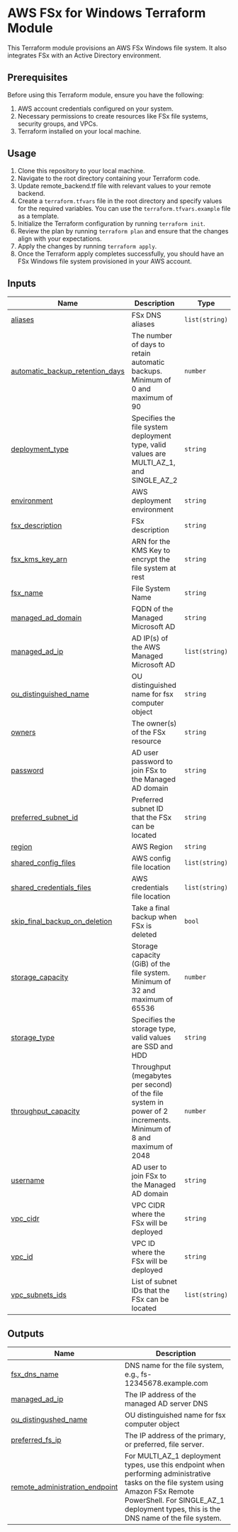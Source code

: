 <!-- BEGIN_TF_DOCS -->
# AWS FSx for Windows Terraform Module

This Terraform module provisions an AWS FSx Windows file system. It also integrates FSx with an Active Directory environment.

## Prerequisites

Before using this Terraform module, ensure you have the following:

1. AWS account credentials configured on your system.
2. Necessary permissions to create resources like FSx file systems, security groups, and VPCs.
3. Terraform installed on your local machine.

## Usage

1. Clone this repository to your local machine.
2. Navigate to the root directory containing your Terraform code.
3. Update remote_backend.tf file with relevant values to your remote backend.
4. Create a `terraform.tfvars` file in the root directory and specify values for the required variables. You can use the `terraform.tfvars.example` file as a template.
5. Initialize the Terraform configuration by running `terraform init`.
6. Review the plan by running `terraform plan` and ensure that the changes align with your expectations.
7. Apply the changes by running `terraform apply`.
8. Once the Terraform apply completes successfully, you should have an FSx Windows file system provisioned in your AWS account.

## Inputs

| Name | Description | Type | Default | Required |
|------|-------------|------|---------|:--------:|
| <a name="input_aliases"></a> [aliases](#input\_aliases) | FSx DNS aliases | `list(string)` | n/a | yes |
| <a name="input_automatic_backup_retention_days"></a> [automatic\_backup\_retention\_days](#input\_automatic\_backup\_retention\_days) | The number of days to retain automatic backups. Minimum of 0 and maximum of 90 | `number` | n/a | yes |
| <a name="input_deployment_type"></a> [deployment\_type](#input\_deployment\_type) | Specifies the file system deployment type, valid values are MULTI\_AZ\_1, and SINGLE\_AZ\_2 | `string` | n/a | yes |
| <a name="input_environment"></a> [environment](#input\_environment) | AWS deployment environment | `string` | n/a | yes |
| <a name="input_fsx_description"></a> [fsx\_description](#input\_fsx\_description) | FSx description | `string` | n/a | yes |
| <a name="input_fsx_kms_key_arn"></a> [fsx\_kms\_key\_arn](#input\_fsx\_kms\_key\_arn) | ARN for the KMS Key to encrypt the file system at rest | `string` | n/a | yes |
| <a name="input_fsx_name"></a> [fsx\_name](#input\_fsx\_name) | File System Name | `string` | n/a | yes |
| <a name="input_managed_ad_domain"></a> [managed\_ad\_domain](#input\_managed\_ad\_domain) | FQDN of the Managed Microsoft AD | `string` | n/a | yes |
| <a name="input_managed_ad_ip"></a> [managed\_ad\_ip](#input\_managed\_ad\_ip) | AD IP(s) of the AWS Managed Microsoft AD | `list(string)` | n/a | yes |
| <a name="input_ou_distinguished_name"></a> [ou\_distinguished\_name](#input\_ou\_distinguished\_name) | OU distinguished name for fsx computer object | `string` | n/a | yes |
| <a name="input_owners"></a> [owners](#input\_owners) | The owner(s) of the FSx resource | `string` | n/a | yes |
| <a name="input_password"></a> [password](#input\_password) | AD user password to join FSx to the Managed AD domain | `string` | n/a | yes |
| <a name="input_preferred_subnet_id"></a> [preferred\_subnet\_id](#input\_preferred\_subnet\_id) | Preferred subnet ID that the FSx can be located | `string` | n/a | yes |
| <a name="input_region"></a> [region](#input\_region) | AWS Region | `string` | n/a | yes |
| <a name="input_shared_config_files"></a> [shared\_config\_files](#input\_shared\_config\_files) | AWS config file location | `list(string)` | n/a | yes |
| <a name="input_shared_credentials_files"></a> [shared\_credentials\_files](#input\_shared\_credentials\_files) | AWS credentials file location | `list(string)` | n/a | yes |
| <a name="input_skip_final_backup_on_deletion"></a> [skip\_final\_backup\_on\_deletion](#input\_skip\_final\_backup\_on\_deletion) | Take a final backup when FSx is deleted | `bool` | n/a | yes |
| <a name="input_storage_capacity"></a> [storage\_capacity](#input\_storage\_capacity) | Storage capacity (GiB) of the file system. Minimum of 32 and maximum of 65536 | `number` | n/a | yes |
| <a name="input_storage_type"></a> [storage\_type](#input\_storage\_type) | Specifies the storage type, valid values are SSD and HDD | `string` | n/a | yes |
| <a name="input_throughput_capacity"></a> [throughput\_capacity](#input\_throughput\_capacity) | Throughput (megabytes per second) of the file system in power of 2 increments. Minimum of 8 and maximum of 2048 | `number` | n/a | yes |
| <a name="input_username"></a> [username](#input\_username) | AD user to join FSx to the Managed AD domain | `string` | n/a | yes |
| <a name="input_vpc_cidr"></a> [vpc\_cidr](#input\_vpc\_cidr) | VPC CIDR where the FSx will be deployed | `string` | n/a | yes |
| <a name="input_vpc_id"></a> [vpc\_id](#input\_vpc\_id) | VPC ID where the FSx will be deployed | `string` | n/a | yes |
| <a name="input_vpc_subnets_ids"></a> [vpc\_subnets\_ids](#input\_vpc\_subnets\_ids) | List of subnet IDs that the FSx can be located | `list(string)` | n/a | yes |

## Outputs

| Name | Description |
|------|-------------|
| <a name="output_fsx_dns_name"></a> [fsx\_dns\_name](#output\_fsx\_dns\_name) | DNS name for the file system, e.g., fs-12345678.example.com |
| <a name="output_managed_ad_ip"></a> [managed\_ad\_ip](#output\_managed\_ad\_ip) | The IP address of the managed AD server DNS |
| <a name="output_ou_distingushed_name"></a> [ou\_distingushed\_name](#output\_ou\_distingushed\_name) | OU distinguished name for fsx computer object |
| <a name="output_preferred_fs_ip"></a> [preferred\_fs\_ip](#output\_preferred\_fs\_ip) | The IP address of the primary, or preferred, file server. |
| <a name="output_remote_administration_endpoint"></a> [remote\_administration\_endpoint](#output\_remote\_administration\_endpoint) | For MULTI\_AZ\_1 deployment types, use this endpoint when performing administrative tasks on the file system using Amazon FSx Remote PowerShell. For SINGLE\_AZ\_1 deployment types, this is the DNS name of the file system. |
<!-- END_TF_DOCS -->